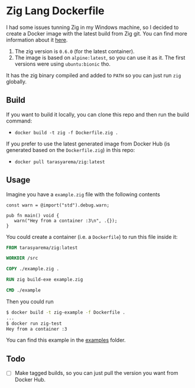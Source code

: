 # Zig Lang Dockerfile

I had some issues tunning Zig in my Windows machine, so I decided to create a Docker image with the latest build from Zig git.
You can find more information about it [here](https://ziglang.org/).

1. The zig version is `0.6.0` (for the latest container).
1. The image is based on `alpine:latest`, so you can use it as it. The first versions were using `ubuntu:bionic` tho. 

It has the zig binary compiled and added to `PATH` so you can just run `zig` globally.

## Build 

If you want to build it locally, you can clone this repo and then run the build command:

- `docker build -t zig -f Dockerfile.zig .`

If you prefer to use the latest generated image from Docker Hub (is generated based on the `Dockerfile.zig`) in this repo:

- `docker pull tarasyarema/zig:latest`


## Usage

Imagine you have a `example.zig` file with the following contents

```zig
const warn = @import("std").debug.warn;

pub fn main() void {
   warn("Hey from a container :3\n", .{});
}
```

You could create a container (i.e. a `Dockerfile`) to run this file inside it:

```Dockerfile
FROM tarasyarema/zig:latest

WORKDIR /src

COPY ./example.zig .

RUN zig build-exe example.zig

CMD ./example
```

Then you could run

```bash
$ docker build -t zig-example -f Dockerfile .
...
$ docker run zig-test
Hey from a container :3
```

You can find this example in the [examples](./examples) folder.

## Todo

- [ ] Make tagged builds, so you can just pull the version you want from Docker Hub.

